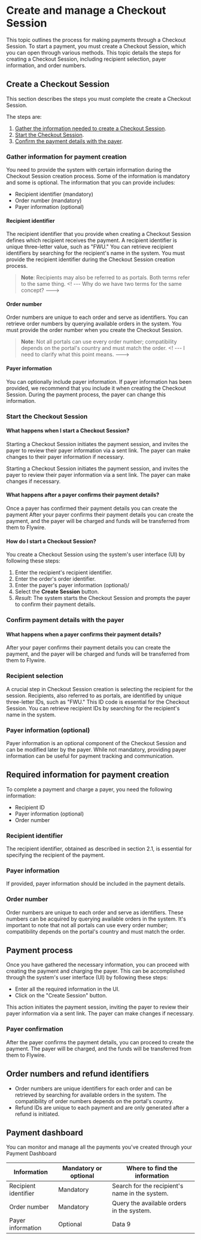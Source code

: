 # Create and manage a Checkout Session

This topic outlines the process for making payments through a Checkout Session. To start a payment, you must create a Checkout Session, which you can open through various methods. This topic details the steps for creating a Checkout Session, including recipient selection, payer information, and order numbers.

## Create a Checkout Session

This section describes the steps you must complete the create a Checkout Session. 

The steps are:

1. [Gather the information needed to create a Checkout Session](#gather-information-for-payment-creation).
1. [Start the Checkout Session](#start-the-checkout-session). 
1. [Confirm the payment details with the payer](#confirm-payment-details-with-the-payer).


### Gather information for payment creation

You need to provide the system with certain information during the Checkout Session creation process. Some of the information is mandatory and some is optional. The information that you can provide includes:

- Recipient identifier (mandatory)
- Order number (mandatory)
- Payer information (optional)

#### Recipient identifier

The recipient identifier that you provide when creating a Checkout Session defines which  recipient receives the payment. A recipient identifier is unique three-letter value, such as "FWU." You can retrieve recipient identifiers by searching for the recipient's name in the system. You must provide the recipient identifier during the Checkout Session creation process.

> **Note**: Recipients may also be referred to as portals. Both terms refer to the same thing. <! --- Why do we have two terms for the same concept? --->

#### Order number

Order numbers are unique to each order and serve as identifiers. You can retrieve order numbers by querying available orders in the system. You must provide the order number when you create the Checkout Session.

> **Note**: Not all portals can use every order number; compatibility depends on the portal's country and must match the order. <! --- I need to clarify what this point means. --->
#### Payer information

You can optionally include payer information. If payer information has been provided, we recommend that you include it when creating the Checkout Session. During the payment process, the payer can change this information.

### Start the Checkout Session

#### What happens when I start a Checkout Session?
Starting a Checkout Session initiates the payment session, and invites the payer to review their payer information via a sent link. The payer can make changes to their payer information if necessary.

Starting a Checkout Session initiates the payment session, and invites the payer to review their payer information via a sent link. The payer can make changes if necessary.

#### What happens after a payer confirms their payment details?

Once a payer has confirmed their payment details you can create the payment
After your payer confirms their payment details you can create the payment, and the payer will be charged and funds will be transferred from them to Flywire.

#### How do I start a Checkout Session?
You create a Checkout Session using the system's user interface (UI) by following these steps:

1. Enter the recipient's recipient identifier.
1. Enter the order's order identifier.
1. Enter the payer's payer information (optional)/
1. Select the **Create Session** button.
1. *Result*: The system starts the Checkout Session and prompts the payer to confirm their payment details.

### Confirm payment details with the payer

#### What happens when a payer confirms their payment details?

After your payer confirms their payment details you can create the payment, and the payer will be charged and funds will be transferred from them to Flywire.

### Recipient selection

A crucial step in Checkout Session creation is selecting the recipient for the session. Recipients, also referred to as portals, are identified by unique three-letter IDs, such as "FWU." This ID code is essential for the Checkout Session. You can retrieve recipient IDs by searching for the recipient's name in the system.

### Payer information (optional)

Payer information is an optional component of the Checkout Session and can be modified later by the payer. While not mandatory, providing payer information can be useful for payment tracking and communication.

## Required information for payment creation

To complete a payment and charge a payer, you need the following information:

- Recipient ID
- Payer information (optional)
- Order number

### Recipient identifier

The recipient identifier, obtained as described in section 2.1, is essential for specifying the recipient of the payment.

### Payer information

If provided, payer information should be included in the payment details.

### Order number

Order numbers are unique to each order and serve as identifiers. These numbers can be acquired by querying available orders in the system. It's important to note that not all portals can use every order number; compatibility depends on the portal's country and must match the order.

## Payment process

Once you have gathered the necessary information, you can proceed with creating the payment and charging the payer. This can be accomplished through the system's user interface (UI) by following these steps:

- Enter all the required information in the UI.
- Click on the "Create Session" button.

This action initiates the payment session, inviting the payer to review their payer information via a sent link. The payer can make changes if necessary.

### Payer confirmation

After the payer confirms the payment details, you can proceed to create the payment. The payer will be charged, and the funds will be transferred from them to Flywire.

## Order numbers and refund identifiers

- Order numbers are unique identifiers for each order and can be retrieved by searching for available orders in the system. The compatibility of order numbers depends on the portal's country.
- Refund IDs are unique to each payment and are only generated after a refund is initiated.

## Payment dashboard

You can monitor and manage all the payments you've created through your Payment Dashboard

| Information | Mandatory or optional | Where to find the information |
|------------------|------------------|------------------|
| Recipient identifier          | Mandatory           | Search for the recipient's name in the system.           |
| Order number           | Mandatory           | Query the available orders in the system.           |
| Payer information          | Optional           | Data 9           |